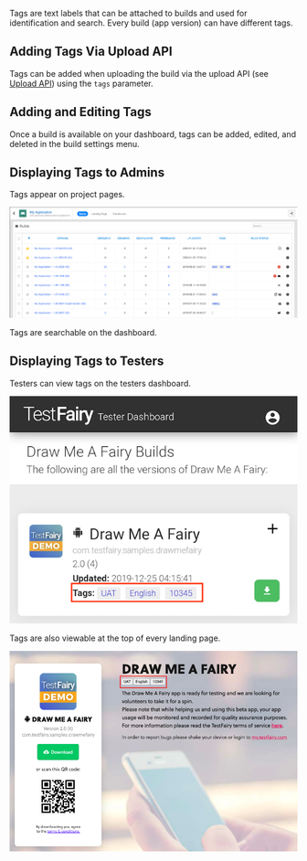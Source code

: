 Tags are text labels that can be attached to builds and used for identification and search. Every build (app version) can have different tags.

## Adding Tags Via Upload API

Tags can be added when uploading the build via the upload API (see [Upload API](https://docs.testfairy.com/API/Upload_API.html)) using the `tags` parameter.

## Adding and Editing Tags

Once a build is available on your dashboard, tags can be added, edited, and deleted in the build settings menu.

## Displaying Tags to Admins

Tags appear on project pages.

![](/img/dashboard/builds-table.png)  

Tags are searchable on the dashboard.

## Displaying Tags to Testers

Testers can view tags on the testers dashboard.

![](/img/app_distribution/builds-my-view.png)  

Tags are also viewable at the top of every landing page.

![](/img/app_distribution/landing-page-tags.png)  

